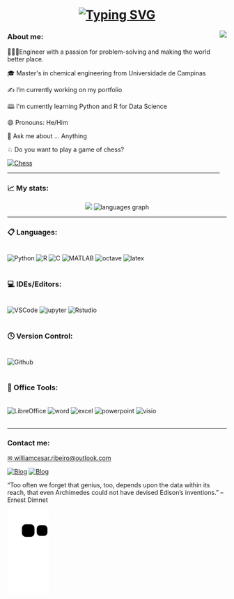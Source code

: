 <h1 align="center">
  <a href="https://git.io/typing-svg"><img src="https://readme-typing-svg.herokuapp.com?font=Roboto&size=24&pause=1000&color=164ef7&center=true&vCenter=true&width=435&lines=Hello+World!+%F0%9F%8C%8E;Welcome+to+my+page%2C+I%E2%80%99m+William" alt="Typing SVG" /></a>
</h1>

<img align="right" height="350" src="https://64.media.tumblr.com/d98c7e0c53e1aaa8521ddcb31a421373/tumblr_nbyrlaLLDw1s141c3o1_r1_400.gif"  />

### <h3 align="left">About me:</h2>

 <p align="left">👨🏻‍🔬Engineer with a passion for problem-solving and making the world better place. 
 <p align="left">🎓 Master's in chemical engineering from Universidade de Campinas</p>
 <p align="left">✍ I’m currently working on my portfolio</p>
 <p align="left">🕮 I'm currently learning Python and R for Data Science</p>
 <p align="left">😄 Pronouns: He/Him</p>
 <p align="left">💬 Ask me about ... Anything</p>
 <p align="left">♘ Do you want to play a game of chess? 
 
  [<img alt="Chess" width="80" src="https://preview.redd.it/fd50cxqm4nl71.png?width=640&crop=smart&auto=webp&s=ddecdca190d6ff782bce6fccbe57efcb7084e7d2" />](https://www.chess.com/member/williamcesar)</p>

 ---
 
### 📈 My stats:

<div align="center">
  <img src="https://github-readme-stats.vercel.app/api?username=willc127&show_icons=true&theme=transparent" height="150"/>
  <img src="https://github-readme-stats.vercel.app/api/top-langs?locale=en&hide_title=false&layout=compact&card_width=250&langs_count=5&theme=transparent&hide_border=false&username=willc127" height="150" alt="languages graph"  />
</div>

---

### 📋 Languages:
<div style="display: inline_block"><br/>
<img align="center" alt="Python" src="https://img.shields.io/badge/python-3670A0?style=for-the-badge&logo=python&logoColor=ffdd54"/>
<img align="center" alt="R" src="https://img.shields.io/badge/r-%23276DC3.svg?style=for-the-badge&logo=r&logoColor=white"/>
<img align="center" alt="C" src="https://img.shields.io/badge/c-%2300599C.svg?style=for-the-badge&logo=c&logoColor=white"/>
<img align="center" alt="MATLAB" src="https://img.shields.io/badge/MATLAB-a4380e?style=for-the-badge&logo=https%3A%2F%2Fupload.wikimedia.org%2Fwikipedia%2Fcommons%2F2%2F21%2FMatlab_Logo.png&logoColor=white"/>
<img align="center" alt="octave" src="https://img.shields.io/badge/OCTAVE-darkblue?style=for-the-badge&logo=octave&logoColor=fcd683"/>
<img align="center" alt="latex" src="https://img.shields.io/badge/latex-%23008080.svg?style=for-the-badge&logo=latex&logoColor=white)"/>
</div><br/>
  
### 💻 IDEs/Editors:

<div style="display: inline_block"><br/>
<img align="center" alt="VSCode" src="https://img.shields.io/badge/VSCode-0078D4?style=for-the-badge&logo=visual%20studio%20code&logoColor=white"/>
<img align="center" alt="jupyter" src="https://img.shields.io/badge/jupyter-%23FA0F00.svg?style=for-the-badge&logo=jupyter&logoColor=white)"/>
<img align="center" alt="Rstudio" src="https://img.shields.io/badge/RStudio-4285F4?style=for-the-badge&logo=rstudio&logoColor=white"/>
</div><br/>

<!-- ### 💾 Databases:

<div style="display: inline_block"><br/>
<img align="center" alt="MongoDB" src="https://img.shields.io/badge/MongoDB-%234ea94b.svg?style=for-the-badge&logo=mongodb&logoColor=white"/>
<img align="center" alt="PostgresSQL" src="https://img.shields.io/badge/postgres-%23316192.svg?style=for-the-badge&logo=postgresql&logoColor=white"/>
</div><br/> -->

### 🕓 Version Control:
<div style="display: inline_block"><br/>
<img align="center" alt="Github" src="https://img.shields.io/badge/github-%23121011.svg?style=for-the-badge&logo=github&logoColor=white)"/>
</div><br/>

### 🏢 Office Tools:

<div style="display: inline_block"><br/>
<img align="center" alt="LibreOffice" src="https://img.shields.io/badge/LibreOffice-%2318A303?style=for-the-badge&logo=LibreOffice&logoColor=white)"/>
<img align="center" alt="word" src="https://img.shields.io/badge/Microsoft_Word-2B579A?style=for-the-badge&logo=microsoft-word&logoColor=white"/>
<img align="center" alt="excel" src="https://img.shields.io/badge/Microsoft_Excel-217346?style=for-the-badge&logo=microsoft-excel&logoColor=white"/>
<img align="center" alt="powerpoint" src="https://img.shields.io/badge/Microsoft_PowerPoint-B7472A?style=for-the-badge&logo=microsoft-powerpoint&logoColor=white"/>
<img align="center" alt="visio" src="https://img.shields.io/badge/Microsoft_Visio-3955A3?style=for-the-badge&logo=microsoft-visio&logoColor=white"/>
</div><br/>

---

### <h3 align="left">Contact me:</h2>

<p align="left"><a href="mailto:williamcesar.ribeiro@outlook.com">✉ williamcesar.ribeiro@outlook.com</a></p>

[![Blog](https://img.shields.io/badge/LinkedIn-0077B5?style=for-the-badge&logo=linkedin&logoColor=white)](https://www.linkedin.com/in/william-cesar-1a0ab187/)
[![Blog](https://img.shields.io/static/v1?message=Instagram&logo=instagram&label=&color=E4405F&logoColor=white&labelColor=&style=for-the-badge)](https://www.instagram.com/willc127/)

“Too often we forget that genius, too, depends upon the data within its reach, that even Archimedes could not have devised Edison’s inventions.” – Ernest Dimnet

![Snake animation](https://github.com/willc127/willc127/blob/output/github-contribution-grid-snake.svg)

